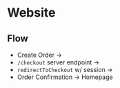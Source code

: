 # Website

## Flow
- Create Order -> 
- `/checkout` server endpoint -> 
- `redirectToCheckout` w/ session -> 
- Order Confirmation -> Homepage